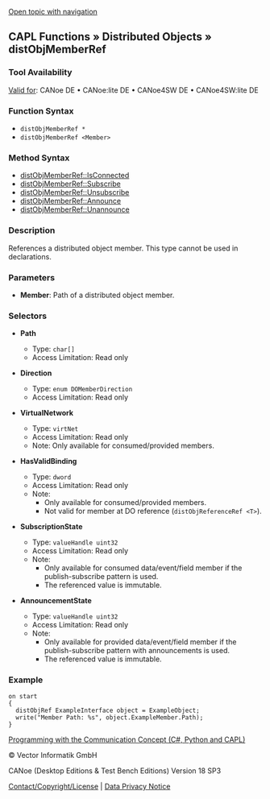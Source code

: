 [Open topic with navigation](../../../../../CANoeDEFamily.htm#Topics/CAPLFunctions/DistributedObjects/Objects/CAPLfunctiondistObjMemberRef.md)

## CAPL Functions » Distributed Objects » distObjMemberRef

### Tool Availability
[Valid for](../../../Shared/FeatureAvailability.md): CANoe DE • CANoe:lite DE • CANoe4SW DE • CANoe4SW:lite DE

### Function Syntax
- `distObjMemberRef *`
- `distObjMemberRef <Member>`

### Method Syntax
- [distObjMemberRef::IsConnected](../Methods/CAPLfunctiondistObjRefIsConnected.md)
- [distObjMemberRef::Subscribe](../Methods/CAPLfunctiondistObjMemberRefSubscribe.md)
- [distObjMemberRef::Unsubscribe](../Methods/CAPLfunctiondistObjMemberRefUnsubscribe.md)
- [distObjMemberRef::Announce](../Methods/CAPLfunctiondistObjMemberRefAnnounce.md)
- [distObjMemberRef::Unannounce](../Methods/CAPLfunctiondistObjMemberRefUnannounce.md)

### Description
References a distributed object member. This type cannot be used in declarations.

### Parameters
- **Member**: Path of a distributed object member.

### Selectors

- **Path**
  - Type: `char[]`
  - Access Limitation: Read only

- **Direction**
  - Type: `enum DOMemberDirection`
  - Access Limitation: Read only

- **VirtualNetwork**
  - Type: `virtNet`
  - Access Limitation: Read only
  - Note: Only available for consumed/provided members.

- **HasValidBinding**
  - Type: `dword`
  - Access Limitation: Read only
  - Note:
    - Only available for consumed/provided members.
    - Not valid for member at DO reference (`distObjReferenceRef <T>`).

- **SubscriptionState**
  - Type: `valueHandle uint32`
  - Access Limitation: Read only
  - Note:
    - Only available for consumed data/event/field member if the publish-subscribe pattern is used.
    - The referenced value is immutable.

- **AnnouncementState**
  - Type: `valueHandle uint32`
  - Access Limitation: Read only
  - Note:
    - Only available for provided data/event/field member if the publish-subscribe pattern with announcements is used.
    - The referenced value is immutable.

### Example

```plaintext
on start
{
  distObjRef ExampleInterface object = ExampleObject;
  write("Member Path: %s", object.ExampleMember.Path);
}
```

[Programming with the Communication Concept (C#, Python and CAPL)](../../../CANoeCANalyzer/CommunicationConcept/Programming/CCP.md)

© Vector Informatik GmbH

CANoe (Desktop Editions & Test Bench Editions) Version 18 SP3

[Contact/Copyright/License](../../../Shared/ContactCopyrightLicense.md) | [Data Privacy Notice](https://www.vector.com/int/en/company/get-info/privacy-policy/)